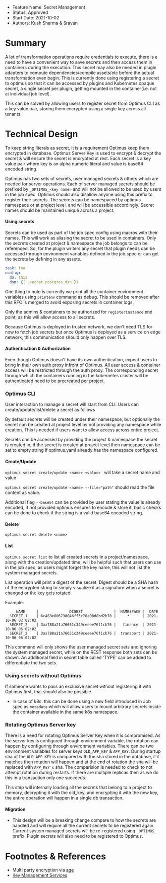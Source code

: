 - Feature Name: Secret Management
- Status: Approved
- Start Date: 2021-10-02
- Authors: Kush Sharma & Sravan 

# Summary

A lot of transformation operations require credentials to execute, there is a need to have a convenient way to save secrets and then access them in containers during the execution. This secret may also be needed in plugin adapters to compute dependencies/compile assets/etc before the actual transformation even begin. This is currently done using registering a secret to optimus so that it can be accessed by plugins and Kubernetes opaque secret, a single secret per plugin, getting mounted in the container(i.e. not at individual job level).

This can be solved by allowing users to register secret from Optimus CLI as a key value pair, storing them encrypted using a single key across all tenants.

# Technical Design

To keep string literals as secret, it is a requirement Optimus keep them encrypted in database. Optimus Server Key is used to encrypt & decrypt the secret & will ensure the secret is encrypted at rest. Each secret is a key value pair where key is an alpha numeric literal and value is base64 encoded string. 

Optimus has two sets of secrets, user managed secrets & others which are needed for server operations. Each of server managed secrets should be prefixed by `_OPTIMUS_<key name>` and will not be allowed to be used by users in the job spec. Optimus should also disallow anyone using this prefix to register their secrets. The secrets can be namespaced by optimus namespace or at project level, and will be accessible accordingly. Secret names should be maintained unique across a project.

#### Using secrets

Secrets can be used as part of the job spec config using macros with their names. This will work as aliasing the secret to be used in containers. Only the secrets created at project & namespace the job belongs to can be referenced. So, for the plugin writers any secret that plugin needs can be accessed through environment variables defined in the job spec or can get the secrets by defining in any assets.

```yaml
task: foo
config:
  do: this
  dsn: {{ .secret.postgres_dsn }}
```

One thing to note is currently we print all the container environment variables using `printenv` command as debug. This should be removed after this RFC is merged to avoid exposing secrets in container logs.

Only the admins & containers to be authorized for `registerinstance` end point, as this will allow access to all secrets.

Because Optimus is deployed in trusted network, we don't need TLS for now to fetch job secrets but once Optimus is deployed as a service on edge network, this communication should only happen over TLS. 

#### Authentication & Authorization

Even though Optimus doesn't have its own authentication, expect users to bring in their own auth proxy infront of Optimus. All user access & container access will be restricted through the auth proxy. The corresponding secret through which the containers running in the kubernetes cluster will be authenticated need to be precreated per project.

### Optimus CLI

User interaction to manage a secret will start from CLI. Users can create/update/list/delete a secret as follows

By default secrets will be created under their namespace, but optionally the secret can be created at project level by not providing any namespace while creation. This is needed if users want to allow access across entire project.

Secrets can be accessed by providing the project & namespace the secret is created in, if the secret is created at project level then namespace can be set to empty string if optimus.yaml already has the namespace configured.

#### Create/Update

`optimus secret create/update <name> <value> ` will take a secret name and value

`optimus secret create/update <name> --file="path"` should read the file content as value. 

Additional flag `--base64` can  be provided by user stating the value is already encoded, if not provided optimus ensures to encode & store it, basic checks can be done to check if the string is a valid base64 encoded string.

#### Delete

`optimus secret delete <name>` 

#### List

`optimus secret list` to list all created secrets in a project/namespace, along with the creation/updated time, will be helpful such that users can use in the job spec, as users might forget the key name, this will not list the system managed secrets.

List operation will print a digest of the secret. Digest should be a SHA hash of the encrypted string to simply visualize it as a signature when a secret is changed or the key gets rotated.

 Example:

```
     NAME     |              DIGEST              |  NAMESPACE |  DATE
  SECRET_1    | 6c463e806738046ff3c78a08d8bd2b70 |     *      | 2021-10-06 02:02:02
  SECRET_2    | 3aa788a21a76651c349ceeee76f1cb76 |   finance  | 2021-10-06 06:02:02
  SECRET_2    | 3aa788a21a76651c349ceeee76f1cb76 |  transport | 2021-10-06 06:02:02
```

This command will only shows the user managed secret sets and ignoring the system managed secret, while on the REST response 
both sets can be shown. An additional field in secret table called 'TYPE' can be added to differentiate the two sets. 

### Using secrets without Optimus

If someone wants to pass an exclusive secret without registering it with Optimus first, that should also be possible. 

- In case of k8s: this can be done using a new field introduced in Job spec as `metadata` which will allow users to mount arbitrary secrets inside the container available in the same k8s namespace.

### Rotating Optimus Server key

There is a need for rotating Optimus Server Key when it is compromised. As the server key is configured through environment variable, the rotation can happen by configuring through environment variables. There can be two environment variables for server keys `OLD_APP_KEY` & `APP_KEY`. During startup sha of the `OLD_APP_KEY` is compared with the sha stored in the database, if it matches then rotation will happen and at the end of rotation the sha will be replaced with  `APP_KEY's` sha. The comparision is needed to check to not attempt rotation during restarts. If there are multiple replicas then as we do this in a transaction only one succeeds.

This step will internally loading all the secrets that belong to a project to memory, decrypting it with the old_key, and encrypting it with the new key, the entire operation will happen in a single db transaction.

#### Migration

- This design will be a breaking change compare to how the secrets are handled and will require all the current secrets to be registered again. 
Current system managed secrets will be re-registered using `_OPTIMUS_` prefix. Plugin secrets will also need to be registered to Optimus.

# Footnotes & References

- Multi party encryption via [age](https://github.com/FiloSottile/age)
- [Key Management Services ](https://gocloud.dev/howto/secrets/)

